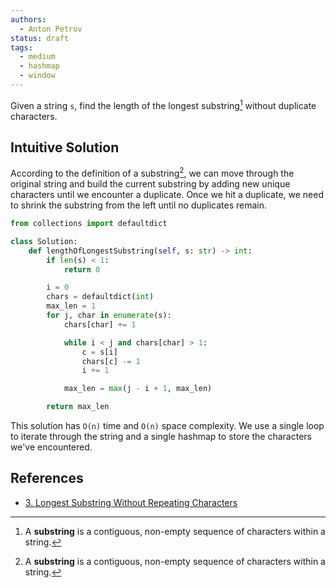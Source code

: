 ```yaml
---
authors:
  - Anton Petrov
status: draft
tags:
  - medium
  - hashmap
  - window
---
```


Given a string `s`, find the length of the longest substring[^1] without duplicate characters.

## Intuitive Solution

According to the definition of a substring[^1], we can move through the original string and build the current substring by adding new unique characters until we encounter a duplicate. Once we hit a duplicate, we need to shrink the substring from the left until no duplicates remain.

```python
from collections import defaultdict

class Solution:
    def lengthOfLongestSubstring(self, s: str) -> int:
        if len(s) < 1:
            return 0

        i = 0
        chars = defaultdict(int)
        max_len = 1
        for j, char in enumerate(s):
            chars[char] += 1

            while i < j and chars[char] > 1:
                c = s[i]
                chars[c] -= 1
                i += 1

            max_len = max(j - i + 1, max_len)

        return max_len
```

This solution has `O(n)` time and `O(n)` space complexity. We use a single loop to iterate through the string and a single hashmap to store the characters we've encountered.

## References

- [3. Longest Substring Without Repeating Characters](https://leetcode.com/problems/longest-substring-without-repeating-characters/description/)

[^1]: A **substring** is a contiguous, non-empty sequence of characters within a string.

